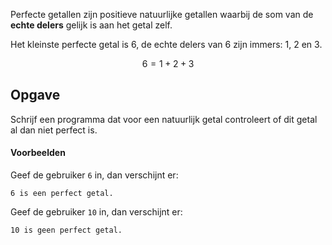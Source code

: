 Perfecte getallen zijn positieve natuurlijke getallen waarbij de som van de **echte delers** gelijk is aan het getal zelf.

Het kleinste perfecte getal is 6, de echte delers van 6 zijn immers: 1, 2 en 3.

$$
    \mathsf{6 = 1 + 2 + 3}
$$

## Opgave
Schrijf een programma dat voor een natuurlijk getal controleert of dit getal al dan niet perfect is.

#### Voorbeelden
Geef de gebruiker `6` in, dan verschijnt er:
```
6 is een perfect getal.
```

Geef de gebruiker `10` in, dan verschijnt er:
```
10 is geen perfect getal.
```